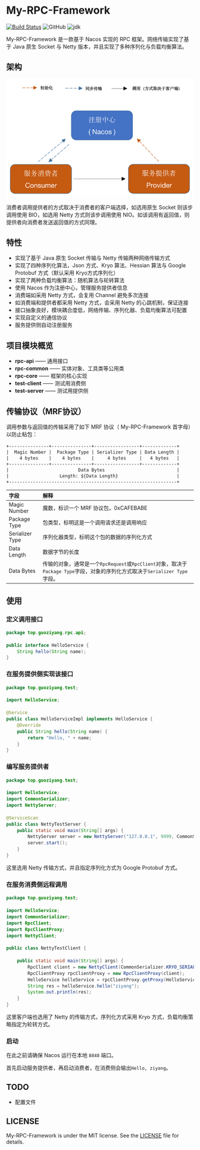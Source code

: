 # My-RPC-Framework

[![Build Status](https://travis-ci.com/CN-GuoZiyang/My-RPC-Framework.svg?branch=master)](https://travis-ci.com/CN-GuoZiyang/My-RPC-Framework)
![GitHub](https://img.shields.io/github/license/CN-GuoZiyang/My-RPC-Framework)
![jdk](https://img.shields.io/static/v1?label=oraclejdk&message=8&color=blue)

My-RPC-Framework 是一款基于 Nacos 实现的 RPC 框架。网络传输实现了基于 Java 原生 Socket 与 Netty 版本，并且实现了多种序列化与负载均衡算法。

## 架构

![系统架构](./images/architecture.png)

消费者调用提供者的方式取决于消费者的客户端选择，如选用原生 Socket 则该步调用使用 BIO，如选用 Netty 方式则该步调用使用 NIO。如该调用有返回值，则提供者向消费者发送返回值的方式同理。

## 特性

- 实现了基于 Java 原生 Socket 传输与 Netty 传输两种网络传输方式
- 实现了四种序列化算法，Json 方式、Kryo 算法、Hessian 算法与 Google Protobuf 方式（默认采用 Kryo方式序列化）
- 实现了两种负载均衡算法：随机算法与轮转算法
- 使用 Nacos 作为注册中心，管理服务提供者信息
- 消费端如采用 Netty 方式，会复用 Channel 避免多次连接
- 如消费端和提供者都采用 Netty 方式，会采用 Netty 的心跳机制，保证连接
- 接口抽象良好，模块耦合度低，网络传输、序列化器、负载均衡算法可配置
- 实现自定义的通信协议
- 服务提供侧自动注册服务

## 项目模块概览

- **rpc-api**	——	通用接口
- **rpc-common**	——	实体对象、工具类等公用类
- **rpc-core**	——	框架的核心实现
- **test-client**	——	测试用消费侧
- **test-server**	——	测试用提供侧

## 传输协议（MRF协议）

调用参数与返回值的传输采用了如下 MRF 协议（ My-RPC-Framework 首字母）以防止粘包：

```
+---------------+---------------+-----------------+-------------+
|  Magic Number |  Package Type | Serializer Type | Data Length |
|    4 bytes    |    4 bytes    |     4 bytes     |   4 bytes   |
+---------------+---------------+-----------------+-------------+
|                          Data Bytes                           |
|                   Length: ${Data Length}                      |
+---------------------------------------------------------------+
```

| 字段            | 解释                                                         |
| :-------------- | :----------------------------------------------------------- |
| Magic Number    | 魔数，标识一个 MRF 协议包，0xCAFEBABE                        |
| Package Type    | 包类型，标明这是一个调用请求还是调用响应                     |
| Serializer Type | 序列化器类型，标明这个包的数据的序列化方式                   |
| Data Length     | 数据字节的长度                                               |
| Data Bytes      | 传输的对象，通常是一个`RpcRequest`或`RpcClient`对象，取决于`Package Type`字段，对象的序列化方式取决于`Serializer Type`字段。 |

## 使用

### 定义调用接口

```java
package top.guoziyang.rpc.api;

public interface HelloService {
    String hello(String name);
}
```

### 在服务提供侧实现该接口

```java
package top.guoziyang.test;

import HelloService;

@Service
public class HelloServiceImpl implements HelloService {
    @Override
    public String hello(String name) {
        return "Hello, " + name;
    }
}
```

### 编写服务提供者

```java
package top.guoziyang.test;

import HelloService;
import CommonSerializer;
import NettyServer;

@ServiceScan
public class NettyTestServer {
    public static void main(String[] args) {
        NettyServer server = new NettyServer("127.0.0.1", 9999, CommonSerializer.PROTOBUF_SERIALIZER);
        server.start();
    }
}
```

这里选用 Netty 传输方式，并且指定序列化方式为 Google Protobuf 方式。

### 在服务消费侧远程调用

```java
package top.guoziyang.test;

import HelloService;
import CommonSerializer;
import RpcClient;
import RpcClientProxy;
import NettyClient;

public class NettyTestClient {

    public static void main(String[] args) {
        RpcClient client = new NettyClient(CommonSerializer.KRYO_SERIALIZER, new RoundRobinLoadBalancer());
        RpcClientProxy rpcClientProxy = new RpcClientProxy(client);
        HelloService helloService = rpcClientProxy.getProxy(HelloService.class);
        String res = helloService.hello("ziyang");
        System.out.println(res);
    }
}
```

这里客户端也选用了 Netty 的传输方式，序列化方式采用 Kryo 方式，负载均衡策略指定为轮转方式。

### 启动

在此之前请确保 Nacos 运行在本地 `8848` 端口。

首先启动服务提供者，再启动消费者，在消费侧会输出`Hello, ziyang`。

## TODO

- 配置文件

## LICENSE

My-RPC-Framework is under the MIT license. See the [LICENSE](https://github.com/CN-GuoZiyang/My-RPC-Framework/blob/master/LICENSE) file for details.

